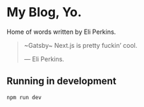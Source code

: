 # My Blog, Yo.

Home of words written by Eli Perkins.

> ~Gatsby~ Next.js is pretty fuckin’ cool.
>
> — Eli Perkins.

## Running in development

`npm run dev`
